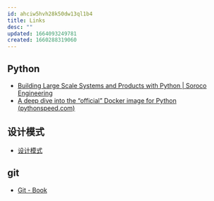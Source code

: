 ```yaml
---
id: ahciw5hvh28k50dw13ql1b4
title: Links
desc: ""
updated: 1664093249781
created: 1660288319060
---
```


## Python

- [Building Large Scale Systems and Products with Python | Soroco Engineering](https://engineering.soroco.com/building-large-scale-systems-and-products-with-python/)
- [A deep dive into the “official” Docker image for Python (pythonspeed.com)](https://pythonspeed.com/articles/official-python-docker-image/)

## 设计模式

- [设计模式](https://refactoringguru.cn/design-patterns)

## git

- [Git - Book](https://git-scm.com/book/zh/v2)
